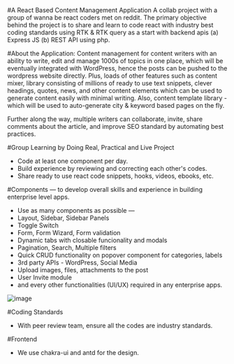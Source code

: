 #A React Based Content Management Application
A collab project with a group of wanna be react coders met on reddit. 
The primary objective behind the project is to share and learn to code react with industry best coding standards using RTK & RTK query as a start with backend apis (a) Express JS (b) REST API using php.

#About the Application:
Content management for content writers with an ability to write, edit and manage 1000s of topics in one place, which will be eventually integrated with WordPress, hence the posts can be pushed to the wordpress website directly. Plus, loads of other features such as content mixer, library consisting of millions of ready to use text snippets, clever headings, quotes, news, and other content elements which can be used to generate content easily with minimal writing. Also, content template library - which will be used to auto-generate city & keyword based pages on the fly. 

Further along the way, multiple writers can collaborate, invite, share comments about the article, and improve SEO standard by automating best practices.

#Group Learning by Doing Real, Practical and Live Project
- Code at least one component per day.
- Build experience by reviewing and correcting each other's codes.
- Share ready to use react code snippets, hooks, videos, ebooks, etc.

#Components — to develop overall skills and experience in building enterprise level apps.
- Use as many components as possible —
- Layout, Sidebar, Sidebar Panels
- Toggle Switch
- Form, Form Wizard, Form validation
- Dynamic tabs with closable funcionality and modals
- Pagination, Search, Multiple filters
- Quick CRUD functionality on popover component for categories, labels
- 3rd party APIs - WordPress, Social Media
- Upload images, files, attachments to the post
- User Invite module
- and every other functionalities (UI/UX) required in any enterprise apps.

![image](https://raw.githubusercontent.com/newlaravelcoder/redux-toolkit/5952d1df18a5a82f07de9f01bf0387998dfd1a3d/preview.png)

#Coding Standards
- With peer review team, ensure all the codes are industry standards.

#Frontend
- We use chakra-ui and antd for the design.
